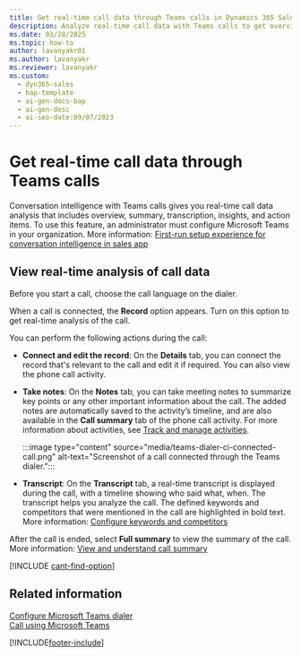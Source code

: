 ```yaml
---
title: Get real-time call data through Teams calls in Dynamics 365 Sales
description: Analyze real-time call data with Teams calls to get overviews, summaries, transcripts, insights, and action items.
ms.date: 03/28/2025
ms.topic: how-to
author: lavanyakr01
ms.author: lavanyakr
ms.reviewer: lavanyakr
ms.custom:
  - dyn365-sales
  - bap-template
  - ai-gen-docs-bap
  - ai-gen-desc
  - ai-seo-date:09/07/2023
---
```


# Get real-time call data through Teams calls

Conversation intelligence with Teams calls gives you real-time call data analysis that includes overview, summary, transcription, insights, and action items. To use this feature, an administrator must configure Microsoft Teams in your organization. More information: [First-run setup experience for conversation intelligence in sales app](fre-setup-ci-sales-app.md) 

## View real-time analysis of call data
  
Before you start a call, choose the call language on the dialer.  


When a call is connected, the **Record** option appears. Turn on this option to get real-time analysis of the call.

You can perform the following actions during the call:  

- **Connect and edit the record**: On the **Details** tab, you can connect the record that's relevant to the call and edit it if required. You can also view the phone call activity.

-	**Take notes**: On the **Notes** tab, you can take meeting notes to summarize key points or any other important information about the call. The added notes are automatically saved to the activity’s timeline, and are also available in the **Call summary** tab of the phone call activity. For more information about activities, see [Track and manage activities](manage-activities.md). 

    :::image type="content" source="media/teams-dialer-ci-connected-call.png" alt-text="Screenshot of a call connected through the Teams dialer.":::    

-	**Transcript**: On the **Transcript** tab, a real-time transcript is displayed during the call, with a timeline showing who said what, when. The transcript helps you analyze the call. The defined keywords and competitors that were mentioned in the call are highlighted in bold text. More information: [Configure keywords and competitors](configure-keywords-competitors-sales-app.md)

After the call is ended, select **Full summary** to view the summary of the call. More information: [View and understand call summary](view-and-understand-call-summary-sales-app.md)

[!INCLUDE [cant-find-option](../includes/cant-find-option.md)]

## Related information

[Configure Microsoft Teams dialer](configure-microsoft-teams-dialer.md)   
[Call using Microsoft Teams](call-using-microsoft-teams.md)   

[!INCLUDE[footer-include](../includes/footer-banner.md)]

